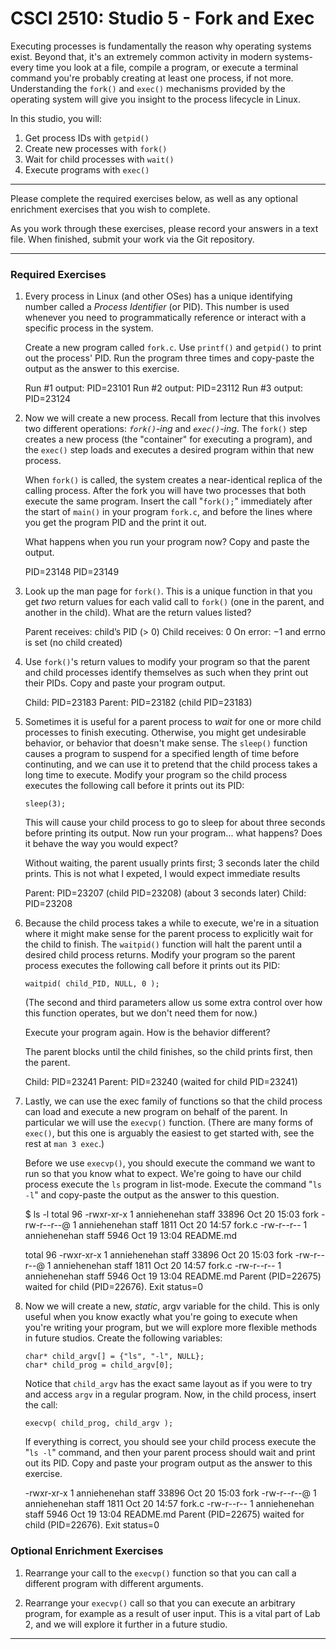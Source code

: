 # CSCI 2510: Studio 5 - Fork and Exec

Executing processes is fundamentally the reason why operating systems
exist. Beyond that, it\'s an extremely common activity in modern
systems- every time you look at a file, compile a program, or execute a
terminal command you\'re probably creating at least one process, if not
more. Understanding the `fork()` and `exec()` mechanisms provided by the
operating system will give you insight to the process lifecycle in
Linux.

In this studio, you will:

1.  Get process IDs with `getpid()`
2.  Create new processes with `fork()`
3.  Wait for child processes with `wait()`
4.  Execute programs with `exec()`

------------------------------------------------------------------------

Please complete the required exercises below, as well as any optional
enrichment exercises that you wish to complete.

As you work through these exercises, please record your answers in a
text file. When finished, submit your work via the Git repository.

------------------------------------------------------------------------

### Required Exercises

1.  Every process in Linux (and other OSes) has a unique identifying
    number called a *Process Identifier* (or PID). This number is used
    whenever you need to programmatically reference or interact with a
    specific process in the system.

    Create a new program called `fork.c`. Use `printf()` and `getpid()`
    to print out the process\' PID. Run the program three times and
    copy-paste the output as the answer to this exercise.

    Run #1 output: PID=23101
    Run #2 output: PID=23112
    Run #3 output: PID=23124

2.  Now we will create a new process. Recall from lecture that this
    involves two different operations: *`fork()`-ing* and
    *`exec()`-ing*. The `fork()` step creates a new process (the
    \"container\" for executing a program), and the `exec()` step loads
    and executes a desired program within that new process.

    When `fork()` is called, the system creates a near-identical replica
    of the calling process. After the fork you will have two processes
    that both execute the same program. Insert the call \"`fork();`\"
    immediately after the start of `main()` in your program `fork.c`,
    and before the lines where you get the program PID and the print it
    out.

    What happens when you run your program now? Copy and paste the
    output.

    PID=23148
    PID=23149

3.  Look up the man page for `fork()`. This is a unique function in that
    you get *two* return values for each valid call to `fork()` (one in
    the parent, and another in the child). What are the return values
    listed?

    Parent receives: child’s PID (> 0)
    Child receives: 0
    On error: −1 and errno is set (no child created)


4.  Use `fork()`\'s return values to modify your program so that the
    parent and child processes identify themselves as such when they
    print out their PIDs. Copy and paste your program output.

    Child: PID=23183
    Parent: PID=23182 (child PID=23183)


5.  Sometimes it is useful for a parent process to *wait* for one or
    more child processes to finish executing. Otherwise, you might get
    undesirable behavior, or behavior that doesn\'t make sense. The
    `sleep()` function causes a program to suspend for a specified
    length of time before continuting, and we can use it to pretend that
    the child process takes a long time to execute. Modify your program
    so the child process executes the following call before it prints
    out its PID:

    `sleep(3);`

    This will cause your child process to go to sleep for about three
    seconds before printing its output. Now run your program\... what
    happens? Does it behave the way you would expect?

    Without waiting, the parent usually prints first; 3 seconds later the child prints. This is not what I expeted, I would expect immediate results

    Parent: PID=23207 (child PID=23208)
    (about 3 seconds later)
    Child: PID=23208

6.  Because the child process takes a while to execute, we\'re in a
    situation where it might make sense for the parent process to
    explicitly wait for the child to finish. The `waitpid()` function
    will halt the parent until a desired child process returns. Modify
    your program so the parent process executes the following call
    before it prints out its PID:

    `waitpid( child_PID, NULL, 0 );`

    (The second and third parameters allow us some extra control over
    how this function operates, but we don\'t need them for now.)

    Execute your program again. How is the behavior different?

     The parent blocks until the child finishes, so the child prints first, then the parent.

     Child: PID=23241
    Parent: PID=23240 (waited for child PID=23241)

7.  Lastly, we can use the exec family of functions so that the child
    process can load and execute a new program on behalf of the parent.
    In particular we will use the `execvp()` function. (There are many
    forms of `exec()`, but this one is arguably the easiest to get
    started with, see the rest at `man 3 exec`.)

    Before we use `execvp()`, you should execute the command we want to
    run so that you know what to expect. We\'re going to have our child
    process execute the `ls` program in list-mode. Execute the command
    \"`ls -l`\" and copy-paste the output as the answer to this
    question.

    $ ls -l
    total 96
    -rwxr-xr-x  1 anniehenehan  staff  33896 Oct 20 15:03 fork
    -rw-r--r--@ 1 anniehenehan  staff   1811 Oct 20 14:57 fork.c
    -rw-r--r--  1 anniehenehan  staff   5946 Oct 19 13:04 README.md

    total 96
    -rwxr-xr-x  1 anniehenehan  staff  33896 Oct 20 15:03 fork
    -rw-r--r--@ 1 anniehenehan  staff   1811 Oct 20 14:57 fork.c
    -rw-r--r--  1 anniehenehan  staff   5946 Oct 19 13:04 README.md
    Parent (PID=22675) waited for child (PID=22676). Exit status=0

8.  Now we will create a new, *static*, argv variable for the child.
    This is only useful when you know exactly what you\'re going to
    execute when you\'re writing your program, but we will explore more
    flexible methods in future studios. Create the following variables:

    `char* child_argv[] = {"ls", "-l", NULL};`\
    `char* child_prog = child_argv[0];`

    Notice that `child_argv` has the exact same layout as if you were to
    try and access `argv` in a regular program. Now, in the child
    process, insert the call:

    `execvp( child_prog, child_argv );`

    If everything is correct, you should see your child process execute
    the \"`ls -l`\" command, and then your parent process should wait
    and print out its PID. Copy and paste your program output as the
    answer to this exercise.

    -rwxr-xr-x  1 anniehenehan  staff  33896 Oct 20 15:03 fork
-rw-r--r--@ 1 anniehenehan  staff   1811 Oct 20 14:57 fork.c
-rw-r--r--  1 anniehenehan  staff   5946 Oct 19 13:04 README.md
Parent (PID=22675) waited for child (PID=22676). Exit status=0

### Optional Enrichment Exercises

1.  Rearrange your call to the `execvp()` function so that you can call
    a different program with different arguments.

2.  Rearrange your `execvp()` call so that you can execute an arbitrary
    program, for example as a result of user input. This is a vital part
    of Lab 2, and we will explore it further in a future studio.

------------------------------------------------------------------------
